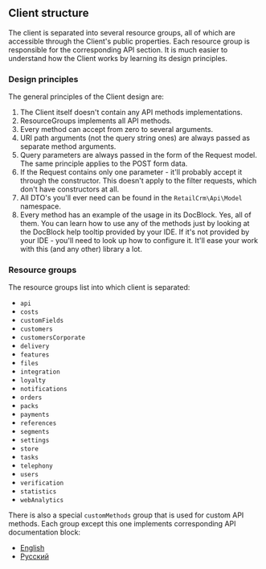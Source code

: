 ## Client structure

The client is separated into several resource groups, all of which are accessible through the Client's public properties. Each resource group is responsible for the corresponding API section. It is much easier to understand how the Client works by learning its design principles.

### Design principles

The general principles of the Client design are:
1. The Client itself doesn't contain any API methods implementations.
1. ResourceGroups implements all API methods.
1. Every method can accept from zero to several arguments.
1. URI path arguments (not the query string ones) are always passed as separate method arguments.
1. Query parameters are always passed in the form of the Request model. The same principle applies to the POST form data.
1. If the Request contains only one parameter - it'll probably accept it through the constructor. This doesn't apply to the filter requests, which don't have constructors at all.
1. All DTO's you'll ever need can be found in the `RetailCrm\Api\Model` namespace.
1. Every method has an example of the usage in its DocBlock. Yes, all of them. You can learn how to use any of the methods just by looking at the DocBlock help tooltip provided by your IDE. If it's not provided by your IDE - you'll need to look up how to configure it. It'll ease your work with this (and any other) library a lot.

### Resource groups

The resource groups list into which client is separated:

* `api`
* `costs`
* `customFields`
* `customers`
* `customersCorporate`
* `delivery`
* `features`
* `files`
* `integration`
* `loyalty`
* `notifications`
* `orders`
* `packs`
* `payments`
* `references`
* `segments`
* `settings`
* `store`
* `tasks`
* `telephony`
* `users`
* `verification`
* `statistics`
* `webAnalytics`

There is also a special `customMethods` group that is used for custom API methods. Each group except this one implements corresponding API documentation block:
* [English](https://docs.retailcrm.pro/Developers/API/APIVersions/APIv5)
* [Русский](https://docs.retailcrm.ru/Developers/API/APIVersions/APIv5)
